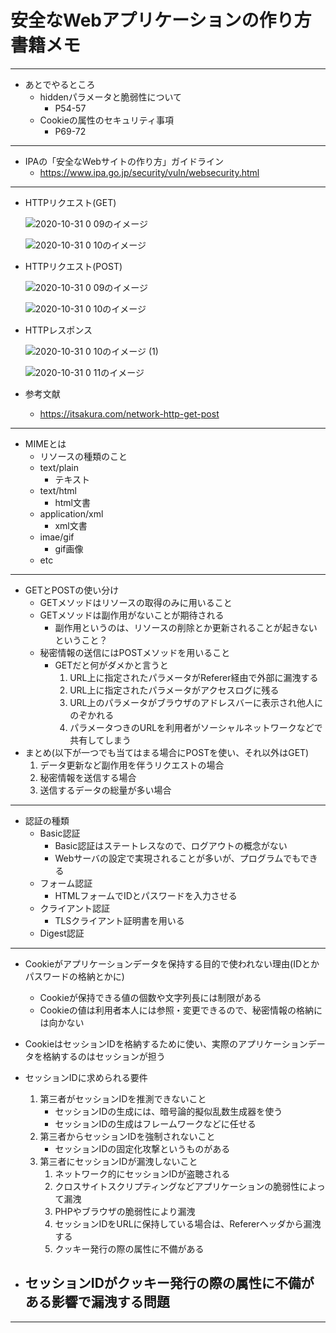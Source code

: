 # 安全なWebアプリケーションの作り方 書籍メモ

---

- あとでやるところ
    - hiddenパラメータと脆弱性について
        - P54-57
    - Cookieの属性のセキュリティ事項
        - P69-72

---

- IPAの「安全なWebサイトの作り方」ガイドライン
    - https://www.ipa.go.jp/security/vuln/websecurity.html

---

- HTTPリクエスト(GET)
    
    ![2020-10-31 0 09のイメージ](https://user-images.githubusercontent.com/53253817/97722156-a7e10980-1b0d-11eb-81e3-c6e9a2862529.jpeg)

    ![2020-10-31 0 10のイメージ](https://user-images.githubusercontent.com/53253817/97722205-b92a1600-1b0d-11eb-85e0-fe04079b880d.jpeg)

- HTTPリクエスト(POST)

    ![2020-10-31 0 09のイメージ](https://user-images.githubusercontent.com/53253817/97722172-ac0d2700-1b0d-11eb-8fcb-160b0cc3614f.jpeg)

    ![2020-10-31 0 10のイメージ](https://user-images.githubusercontent.com/53253817/97722219-bd563380-1b0d-11eb-86f7-4444ded4340e.jpeg)

- HTTPレスポンス

    ![2020-10-31 0 10のイメージ (1)](https://user-images.githubusercontent.com/53253817/97722227-bfb88d80-1b0d-11eb-9182-1d707ae3a689.jpeg)

    ![2020-10-31 0 11のイメージ](https://user-images.githubusercontent.com/53253817/97722233-c34c1480-1b0d-11eb-9dd2-e82505521e88.jpeg)

- 参考文献
    - https://itsakura.com/network-http-get-post

---

- MIMEとは
    - リソースの種類のこと
    - text/plain
        - テキスト
    - text/html
        - html文書
    - application/xml
        - xml文書
    - imae/gif
        - gif画像
    - etc

---

- GETとPOSTの使い分け
    - GETメソッドはリソースの取得のみに用いること
    - GETメソッドは副作用がないことが期待される
        - 副作用というのは、リソースの削除とか更新されることが起きないということ？
    - 秘密情報の送信にはPOSTメソッドを用いること
        - GETだと何がダメかと言うと
            1. URL上に指定されたパラメータがReferer経由で外部に漏洩する
            2. URL上に指定されたパラメータがアクセスログに残る
            3. URL上のパラメータがブラウザのアドレスバーに表示され他人にのぞかれる
            4. パラメータつきのURLを利用者がソーシャルネットワークなどで共有してしまう
- まとめ(以下が一つでも当てはまる場合にPOSTを使い、それ以外はGET)
    1. データ更新など副作用を伴うリクエストの場合
    2. 秘密情報を送信する場合
    3. 送信するデータの総量が多い場合

---

- 認証の種類
    - Basic認証
        - Basic認証はステートレスなので、ログアウトの概念がない
        - Webサーバの設定で実現されることが多いが、プログラムでもできる
    - フォーム認証
        - HTMLフォームでIDとパスワードを入力させる
    - クライアント認証
        - TLSクライアント証明書を用いる
    - Digest認証

---

- Cookieがアプリケーションデータを保持する目的で使われない理由(IDとかパスワードの格納とかに)
    - Cookieが保持できる値の個数や文字列長には制限がある
    - Cookieの値は利用者本人には参照・変更できるので、秘密情報の格納には向かない

- CookieはセッションIDを格納するために使い、実際のアプリケーションデータを格納するのはセッションが担う

- セッションIDに求められる要件
    1. 第三者がセッションIDを推測できないこと
        - セッションIDの生成には、暗号論的擬似乱数生成器を使う
        - セッションIDの生成はフレームワークなどに任せる
    2. 第三者からセッションIDを強制されないこと
        - セッションIDの固定化攻撃というものがある
    3. 第三者にセッションIDが漏洩しないこと
        1. ネットワーク的にセッションIDが盗聴される
        2. クロスサイトスクリプティングなどアプリケーションの脆弱性によって漏洩
        3. PHPやブラウザの脆弱性により漏洩
        4. セッションIDをURLに保持している場合は、Refererヘッダから漏洩する
        5. クッキー発行の際の属性に不備がある

- セッションIDがクッキー発行の際の属性に不備がある影響で漏洩する問題
    - 

---


